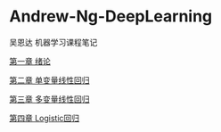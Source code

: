 # Andrew-Ng-DeepLearning

吴恩达 机器学习课程笔记

[第一章 绪论](https://github.com/yaowenqing/Andrew-Ng-DeepLearning/blob/master/notes/1-introduction.md)

[第二章 单变量线性回归](https://github.com/yaowenqing/Andrew-Ng-DeepLearning/blob/master/notes/2-LinearRegressionWithOneVariable.md)

[第三章 多变量线性回归](https://github.com/yaowenqing/Andrew-Ng-DeepLearning/blob/master/notes/3-LinearRegressionWithVariables.md)

[第四章 Logistic回归](https://github.com/yaowenqing/Andrew-Ng-DeepLearning/blob/master/notes/4-LogisticRegression.md)
